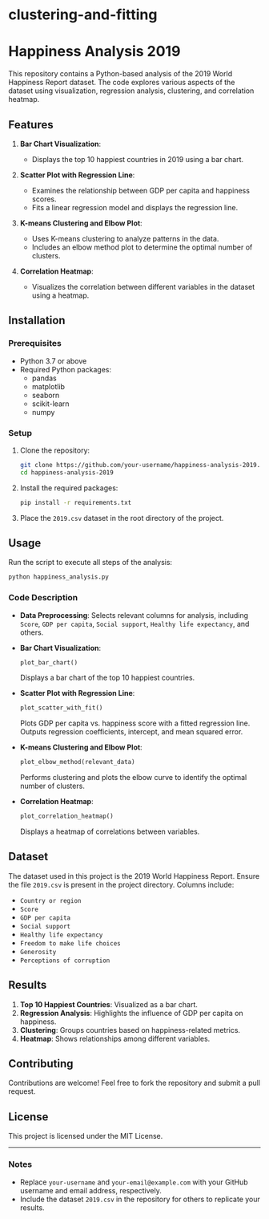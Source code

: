 # clustering-and-fitting
# Happiness Analysis 2019

This repository contains a Python-based analysis of the 2019 World Happiness Report dataset. The code explores various aspects of the dataset using visualization, regression analysis, clustering, and correlation heatmap.

## Features

1. **Bar Chart Visualization**:
   - Displays the top 10 happiest countries in 2019 using a bar chart.

2. **Scatter Plot with Regression Line**:
   - Examines the relationship between GDP per capita and happiness scores.
   - Fits a linear regression model and displays the regression line.

3. **K-means Clustering and Elbow Plot**:
   - Uses K-means clustering to analyze patterns in the data.
   - Includes an elbow method plot to determine the optimal number of clusters.

4. **Correlation Heatmap**:
   - Visualizes the correlation between different variables in the dataset using a heatmap.

## Installation

### Prerequisites

- Python 3.7 or above
- Required Python packages:
  - pandas
  - matplotlib
  - seaborn
  - scikit-learn
  - numpy

### Setup

1. Clone the repository:
   ```bash
   git clone https://github.com/your-username/happiness-analysis-2019.git
   cd happiness-analysis-2019
   ```

2. Install the required packages:
   ```bash
   pip install -r requirements.txt
   ```

3. Place the `2019.csv` dataset in the root directory of the project.

## Usage

Run the script to execute all steps of the analysis:
```bash
python happiness_analysis.py
```

### Code Description

- **Data Preprocessing**:
  Selects relevant columns for analysis, including `Score`, `GDP per capita`, `Social support`, `Healthy life expectancy`, and others.

- **Bar Chart Visualization**:
  ```python
  plot_bar_chart()
  ```
  Displays a bar chart of the top 10 happiest countries.

- **Scatter Plot with Regression Line**:
  ```python
  plot_scatter_with_fit()
  ```
  Plots GDP per capita vs. happiness score with a fitted regression line. Outputs regression coefficients, intercept, and mean squared error.

- **K-means Clustering and Elbow Plot**:
  ```python
  plot_elbow_method(relevant_data)
  ```
  Performs clustering and plots the elbow curve to identify the optimal number of clusters.

- **Correlation Heatmap**:
  ```python
  plot_correlation_heatmap()
  ```
  Displays a heatmap of correlations between variables.

## Dataset

The dataset used in this project is the 2019 World Happiness Report. Ensure the file `2019.csv` is present in the project directory. Columns include:
- `Country or region`
- `Score`
- `GDP per capita`
- `Social support`
- `Healthy life expectancy`
- `Freedom to make life choices`
- `Generosity`
- `Perceptions of corruption`

## Results

1. **Top 10 Happiest Countries**: Visualized as a bar chart.
2. **Regression Analysis**: Highlights the influence of GDP per capita on happiness.
3. **Clustering**: Groups countries based on happiness-related metrics.
4. **Heatmap**: Shows relationships among different variables.

## Contributing

Contributions are welcome! Feel free to fork the repository and submit a pull request.

## License

This project is licensed under the MIT License.

---

### Notes
- Replace `your-username` and `your-email@example.com` with your GitHub username and email address, respectively.
- Include the dataset `2019.csv` in the repository for others to replicate your results.

